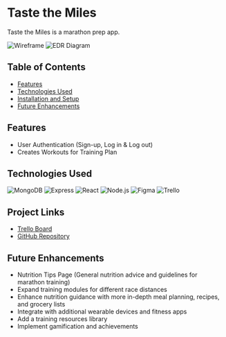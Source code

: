 # Taste the Miles

Taste the Miles is a marathon prep app. 


![Wireframe](assets/wireframe.png)
![EDR Diagram](assets/edr.png)


## Table of Contents
- [Features](#features)
- [Technologies Used](#technologies-used)
- [Installation and Setup](#installation-and-setup)
- [Future Enhancements](#future-enhancements)


## Features

- User Authentication (Sign-up, Log in & Log out)
- Creates Workouts for Training Plan 



## Technologies Used
![MongoDB](https://img.shields.io/badge/MongoDB-4EA94B?style=for-the-badge&logo=mongodb&logoColor=white)
![Express](https://img.shields.io/badge/Express.js-404D59?style=for-the-badge&logo=express&logoColor=white)
![React](https://img.shields.io/badge/React-20232A?style=for-the-badge&logo=react&logoColor=61DAFB)
![Node.js](https://img.shields.io/badge/Node.js-43853D?style=for-the-badge&logo=node.js&logoColor=white)
![Figma](https://img.shields.io/badge/Figma-F24E1E?style=for-the-badge&logo=figma&logoColor=white)
![Trello](https://img.shields.io/badge/Trello-0052CC?style=for-the-badge&logo=trello&logoColor=white)


## Project Links

- [Trello Board](https://trello.com/b/qJMbybIZ/tastethemiles)
- [GitHub Repository](https://github.com/marinayasinsky/TasteTheMiles)

## Future Enhancements
- Nutrition Tips Page (General nutrition advice and guidelines for marathon training)
- Expand training modules for different race distances
- Enhance nutrition guidance with more in-depth meal planning, recipes, and grocery lists
- Integrate with additional wearable devices and fitness apps
- Add a training resources library
- Implement gamification and achievements


